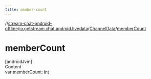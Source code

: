 ```yaml
---
title: member-count
---
```

//[stream-chat-android-offline](../../../index.md)/[io.getstream.chat.android.livedata](../index.md)/[ChannelData](index.md)/[memberCount](memberCount.md)



# memberCount  
[androidJvm]  
Content  
var [memberCount](memberCount.md): [Int](https://kotlinlang.org/api/latest/jvm/stdlib/kotlin/-int/index.html)  



